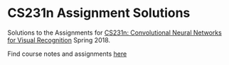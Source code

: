 # CS231n Assignment Solutions
Solutions to the Assignments for [CS231n: Convolutional Neural Networks for Visual Recognition](cs231n.stanford.edu) Spring 2018.

Find course notes and assignments [here](cs231n.github.io)
